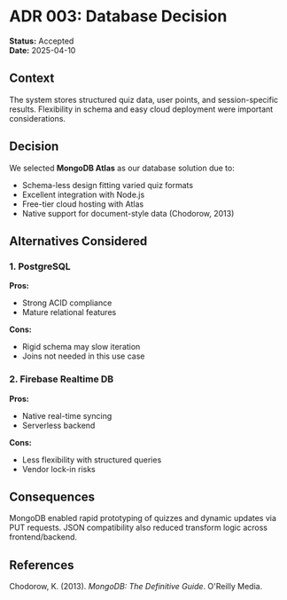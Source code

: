 # ADR 003: Database Decision

**Status:** Accepted  
**Date:** 2025-04-10

## Context
The system stores structured quiz data, user points, and session-specific results. Flexibility in schema and easy cloud deployment were important considerations.

## Decision
We selected **MongoDB Atlas** as our database solution due to:
- Schema-less design fitting varied quiz formats
- Excellent integration with Node.js
- Free-tier cloud hosting with Atlas
- Native support for document-style data (Chodorow, 2013)

## Alternatives Considered

### 1. PostgreSQL
**Pros:**
- Strong ACID compliance
- Mature relational features

**Cons:**
- Rigid schema may slow iteration
- Joins not needed in this use case

### 2. Firebase Realtime DB
**Pros:**
- Native real-time syncing
- Serverless backend

**Cons:**
- Less flexibility with structured queries
- Vendor lock-in risks

## Consequences
MongoDB enabled rapid prototyping of quizzes and dynamic updates via PUT requests. JSON compatibility also reduced transform logic across frontend/backend.

## References
Chodorow, K. (2013). *MongoDB: The Definitive Guide*. O'Reilly Media.
